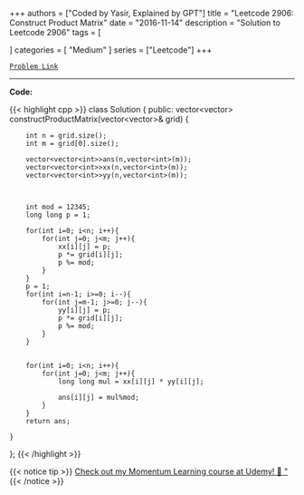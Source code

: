
+++
authors = ["Coded by Yasir, Explained by GPT"]
title = "Leetcode 2906: Construct Product Matrix"
date = "2016-11-14"
description = "Solution to Leetcode 2906"
tags = [
    
]
categories = [
    "Medium"
]
series = ["Leetcode"]
+++



[`Problem Link`](https://leetcode.com/problems/construct-product-matrix/description/)

---

**Code:**

{{< highlight cpp >}}
class Solution {
public:
    vector<vector<int>> constructProductMatrix(vector<vector<int>>& grid) {
        
        int n = grid.size();
        int m = grid[0].size();
        
        vector<vector<int>>ans(n,vector<int>(m));
        vector<vector<int>>xx(n,vector<int>(m));
        vector<vector<int>>yy(n,vector<int>(m));
        
        
        
        int mod = 12345;
        long long p = 1;
        
        for(int i=0; i<n; i++){
            for(int j=0; j<m; j++){
                xx[i][j] = p;
                p *= grid[i][j];
                p %= mod;
            }
        }
        p = 1;
        for(int i=n-1; i>=0; i--){
            for(int j=m-1; j>=0; j--){
                yy[i][j] = p;
                p *= grid[i][j];
                p %= mod;
            }
        }
        
        
        for(int i=0; i<n; i++){
            for(int j=0; j<m; j++){
                long long mul = xx[i][j] * yy[i][j];
                
                ans[i][j] = mul%mod;
            }
        }
        return ans;

    }
};
{{< /highlight >}}


{{< notice tip >}}
[Check out my Momentum Learning course at Udemy! 🚀 "](https://www.udemy.com/course/blind-75-the-data-structures-and-algorithms-essentials/)
{{< /notice >}}

